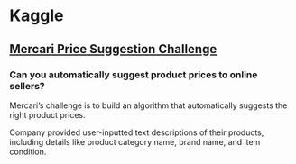 # Kaggle

## [Mercari Price Suggestion Challenge](https://www.kaggle.com/c/mercari-price-suggestion-challenge)
### Can you automatically suggest product prices to online sellers?
Mercari’s challenge is to build an algorithm that automatically suggests the right product prices. 

Company provided user-inputted text descriptions of their products, including details like product category name, brand name, and item condition.
